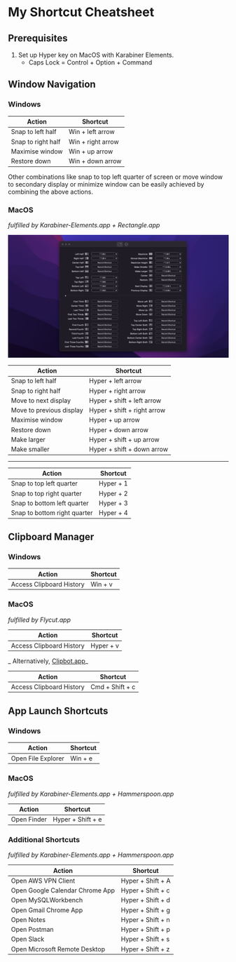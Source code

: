 # My Shortcut Cheatsheet

## Prerequisites

1. Set up Hyper key on MacOS with Karabiner Elements.
   - Caps Lock = Control + Option + Command

## Window Navigation

### Windows

| Action             | Shortcut          |
| ------------------ | ----------------- |
| Snap to left half  | Win + left arrow  |
| Snap to right half | Win + right arrow |
| Maximise window    | Win + up arrow    |
| Restore down       | Win + down arrow  |

Other combinations like snap to top left quarter of screen or move window to secondary display or minimize window can be easily achieved by combining the above actions.

### MacOS

_fulfilled by Karabiner-Elements.app + Rectangle.app_

![rectangle shortcuts](../macos/rectangle-app/rectangle-config.png)

| Action                   | Shortcut                    |
| ------------------------ | --------------------------- |
| Snap to left half        | Hyper + left arrow          |
| Snap to right half       | Hyper + right arrow         |
| Move to next display     | Hyper + shift + left arrow  |
| Move to previous display | Hyper + shift + right arrow |
| Maximise window          | Hyper + up arrow            |
| Restore down             | Hyper + down arrow          |
| Make larger              | Hyper + shift + up arrow    |
| Make smaller             | Hyper + shift + down arrow  |

---

| Action                       | Shortcut  |
| ---------------------------- | --------- |
| Snap to top left quarter     | Hyper + 1 |
| Snap to top right quarter    | Hyper + 2 |
| Snap to bottom left quarter  | Hyper + 3 |
| Snap to bottom right quarter | Hyper + 4 |

## Clipboard Manager

### Windows

| Action                   | Shortcut |
| ------------------------ | -------- |
| Access Clipboard History | Win + v  |

### MacOS

_fulfilled by Flycut.app_

| Action                   | Shortcut  |
| ------------------------ | --------- |
| Access Clipboard History | Hyper + v |

_ Alternatively, [Clipbot.app](https://github.com/codeshifu/clipbot)_

| Action                   | Shortcut        |
| ------------------------ | --------------- |
| Access Clipboard History | Cmd + Shift + c |

## App Launch Shortcuts

### Windows

| Action             | Shortcut |
| ------------------ | -------- |
| Open File Explorer | Win + e  |

### MacOS

_fulfilled by Karabiner-Elements.app + Hammerspoon.app_

| Action      | Shortcut          |
| ----------- | ----------------- |
| Open Finder | Hyper + Shift + e |

### Additional Shortcuts

_fulfilled by Karabiner-Elements.app + Hammerspoon.app_

| Action                          | Shortcut          |
| ------------------------------- | ----------------- |
| Open AWS VPN Client             | Hyper + Shift + A |
| Open Google Calendar Chrome App | Hyper + Shift + c |
| Open MySQLWorkbench             | Hyper + Shift + d |
| Open Gmail Chrome App           | Hyper + Shift + g |
| Open Notes                      | Hyper + Shift + n |
| Open Postman                    | Hyper + Shift + p |
| Open Slack                      | Hyper + Shift + s |
| Open Microsoft Remote Desktop   | Hyper + Shift + z |
